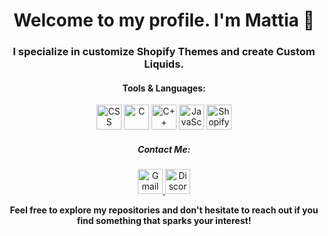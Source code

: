 <h1 align="center"><b>Welcome to my profile. I'm Mattia 👋</b></h1>

<h3 align="center"><b>I specialize in customize Shopify Themes and create Custom Liquids.</b></h3>

<h4 align="center"><b>Tools & Languages:</b></h4>

<p align="center">
  <img src="https://camo.githubusercontent.com/0da944f181647261c840e34b20ed7e3ca44ddc150869c6ea550cf98d06c81a37/68747470733a2f2f63646e2e6a7364656c6976722e6e65742f67682f64657669636f6e732f64657669636f6e2f69636f6e732f637373332f637373332d6f726967696e616c2e737667" alt="CSS" width="40" height="40"/>
  <img src="https://camo.githubusercontent.com/8639a64068ea0e712beec603e79eb19daf6b3c26cb47c782b0debf2843a8bfa5/68747470733a2f2f63646e2e6a7364656c6976722e6e65742f67682f64657669636f6e732f64657669636f6e2f69636f6e732f632f632d6f726967696e616c2e737667" alt="C" width="40" height="40"/>
  <img src="https://camo.githubusercontent.com/67af3f7e88aa4d5c4d525689311143b62f0750eaff5832a9505df20312e8eed6/68747470733a2f2f63646e2e6a7364656c6976722e6e65742f67682f64657669636f6e732f64657669636f6e2f69636f6e732f63706c7573706c75732f63706c7573706c75732d6f726967696e616c2e737667" alt="C++" width="40" height="40"/>
  <img src="https://camo.githubusercontent.com/16bbe3c62e06c0099a8bd86816b7993b3eb49d8cd21eb74c7bff7db7dc3787b7/68747470733a2f2f63646e2e6a7364656c6976722e6e65742f67682f64657669636f6e732f64657669636f6e2f69636f6e732f6a6176617363726970742f6a6176617363726970742d6f726967696e616c2e737667" alt="JavaScript" width="40" height="40"/>
  <img src="https://cdn.iconscout.com/icon/free/png-256/free-shopify-226579.png?f=webp" alt="Shopify Liquid" width="40" height="40"/>
</p>

<h5 align="center"><b>Contact Me:</b></h5>

<p align="center">
  <a href="mailto:arganetto.mattia@gmail.com">
    <img src="https://cdn.iconscout.com/icon/free/png-256/free-gmail-2981844-2476484.png?f=webp" alt="Gmail" width="40" height="40"/>
  </a>
  <a href="discordapp.com/users/heilramses#9100">
    <img src="https://static-00.iconduck.com/assets.00/discord-icon-2048x2048-nnt62s2u.png" alt="Discord" width="40" height="40"/>
  </a>
</p>

<p align="center"><b>Feel free to explore my repositories and don't hesitate to reach out if you find something that sparks your interest!</b></p>
